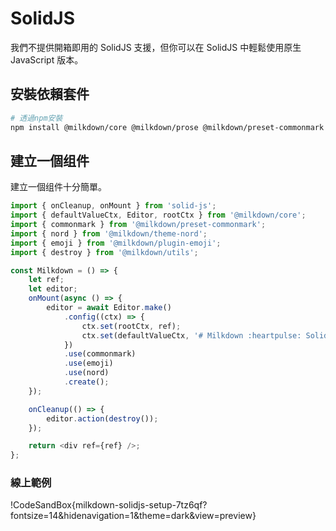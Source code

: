 # SolidJS

我們不提供開箱即用的 SolidJS 支援，但你可以在 SolidJS 中輕鬆使用原生 JavaScript 版本。

## 安裝依賴套件

```bash
# 透過npm安裝
npm install @milkdown/core @milkdown/prose @milkdown/preset-commonmark @milkdown/theme-nord @milkdown/utils
```

## 建立一個组件

建立一個组件十分簡單。

```typescript
import { onCleanup, onMount } from 'solid-js';
import { defaultValueCtx, Editor, rootCtx } from '@milkdown/core';
import { commonmark } from '@milkdown/preset-commonmark';
import { nord } from '@milkdown/theme-nord';
import { emoji } from '@milkdown/plugin-emoji';
import { destroy } from '@milkdown/utils';

const Milkdown = () => {
    let ref;
    let editor;
    onMount(async () => {
        editor = await Editor.make()
            .config((ctx) => {
                ctx.set(rootCtx, ref);
                ctx.set(defaultValueCtx, '# Milkdown :heartpulse: Solidjs');
            })
            .use(commonmark)
            .use(emoji)
            .use(nord)
            .create();
    });

    onCleanup(() => {
        editor.action(destroy());
    });

    return <div ref={ref} />;
};
```

### 線上範例

!CodeSandBox{milkdown-solidjs-setup-7tz6qf?fontsize=14&hidenavigation=1&theme=dark&view=preview}
